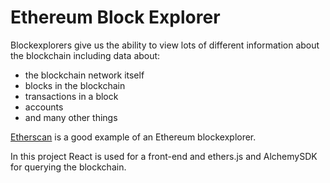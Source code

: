 # Ethereum Block Explorer

Blockexplorers give us the ability to view lots of different information about the blockchain including data about:
  * the blockchain network itself
  * blocks in the blockchain
  * transactions in a block
  * accounts
  * and many other things
  
[Etherscan](https://etherscan.io/) is a good example of an Ethereum blockexplorer. 

In this project React is used for a front-end and ethers.js  and AlchemySDK for querying the blockchain.

